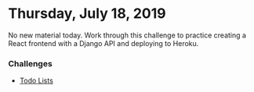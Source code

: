 Thursday, July 18, 2019
====================
No new material today. Work through this challenge to practice creating a React frontend with a Django API and deploying to Heroku.

### Challenges
- [Todo Lists](https://github.com/indiaplatoon/to-do-lists)